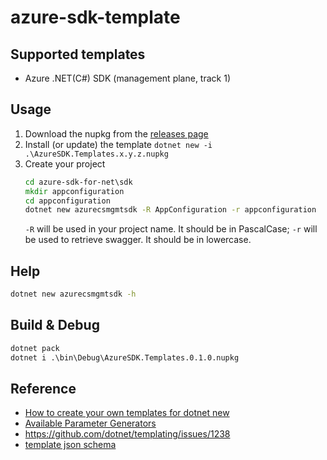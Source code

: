 # azure-sdk-template

## Supported templates

- Azure .NET(C#) SDK (management plane, track 1)

## Usage

1. Download the nupkg from the [releases page](https://github.com/isra-fel/azure-sdk-template/releases)
1. Install (or update) the template `dotnet new -i .\AzureSDK.Templates.x.y.z.nupkg`
1. Create your project
    ```cmd
    cd azure-sdk-for-net\sdk
    mkdir appconfiguration
    cd appconfiguration
    dotnet new azurecsmgmtsdk -R AppConfiguration -r appconfiguration
    ```
    `-R` will be used in your project name. It should be in PascalCase; `-r` will be used to retrieve swagger. It should be in lowercase.

## Help

```cmd
dotnet new azurecsmgmtsdk -h
```

## Build & Debug

```cmd
dotnet pack
dotnet i .\bin\Debug\AzureSDK.Templates.0.1.0.nupkg
```

## Reference

- [How to create your own templates for dotnet new](https://devblogs.microsoft.com/dotnet/how-to-create-your-own-templates-for-dotnet-new/)
- [Available Parameter Generators](https://docs.microsoft.com/en-us/dotnet/core/tools/custom-templates)
- https://github.com/dotnet/templating/issues/1238
- [template json schema](http://json.schemastore.org/template)
